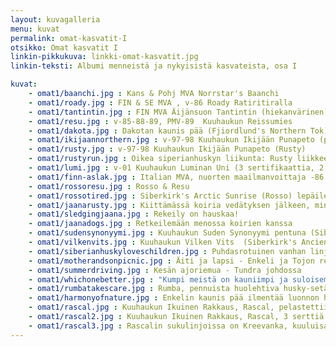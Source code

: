 ```yaml
---
layout: kuvagalleria
menu: kuvat
permalink: omat-kasvatit-I
otsikko: Omat kasvatit I
linkin-pikkukuva: linkki-omat-kasvatit.jpg
linkin-teksti: Albumi menneistä ja nykyisistä kasvateista, osa I

kuvat:
    - omat1/baanchi.jpg : Kans & Pohj MVA Norrstar's Baanchi
    - omat1/roady.jpg : FIN & SE MVA , v-86 Roady Ratiritiralla 
    - omat1/tantintin.jpg : FIN MVA Äijänsuon Tantintin (hiekanvärinen) 
    - omat1/resu.jpg : v-85-88-89, PMV-89  Kuuhaukun Reissumies 
    - omat1/dakota.jpg : Dakotan kaunis pää (Fjiordlund's Northern Tok)
    - omat1/ikijaannorthern.jpg : v-97-98 Kuuhaukun Ikijään Punapeto (puna-valkoinen) (8 sertifikaattia), Fjiordlund's Northern Tok (9 sertifikaattia) (musta-valkoinen)
    - omat1/rusty.jpg : v-97-98 Kuuhaukun Ikijään Punapeto (Rusty)
    - omat1/rustyrun.jpg : Oikea siperianhuskyn liikunta: Rusty liikkeessä
    - omat1/lumi.jpg : v-01 Kuuhaukun Luminan Uni (3 sertifikaattia, 2 CACIB) (v-91 Kuuhaukun Fakiiri x v-97-98 Kuuhaukun Ikijään Punapeto), tässä pystykorvaryhmän 3
    - omat1/finn-aslak.jpg : Italian MVA, nuorten maailmanvoittaja -86 Kuuhaukun Finn-Aslak
    - omat1/rossoresu.jpg : Rosso & Resu
    - omat1/rossotired.jpg : Siberkirk's Arctic Sunrise (Rosso) lepäilemässä rekiretken jälkeen
    - omat1/jaanarusty.jpg : Kiittämässä koiria vedätyksen jälkeen, minä ja Rusty
    - omat1/sledgingjaana.jpg : Rekeily on hauskaa!
    - omat1/jaanadogs.jpg : Retkeilemään menossa koirien kanssa
    - omat1/sudensynonyymi.jpg : Kuuhaukun Suden Synonyymi pentuna (Siberkirk's Ancient Times Hero x Kuuhaukun Ruusunmieli)
    - omat1/vilkenvits.jpg : Kuuhaukun Vilken Vits  (Siberkirk's Ancient Times Hero x Kuuhaukun Texasin Ruusu)
    - omat1/siberianhuskyloveschildren.jpg : Puhdasrotuinen vanhan linjan ("old line") 
    - omat1/motherandsonpicnic.jpg : Äiti ja lapsi - Enkeli ja Tojon retkellä
    - omat1/summerdriving.jpg : Kesän ajoriemua - Tundra johdossa
    - omat1/whichonebetter.jpg : "Kumpi meistä on kauniimpi ja suloisempi?" (Rumba = Kuuhaukun Rakas Riivaaja sekä Ruuti = Kuuhaukun Räppäävä Ruuti)
    - omat1/rumbatakescare.jpg : Rumba, pennuista huolehtiva husky-setä
    - omat1/harmonyofnature.jpg : Enkelin kaunis pää ilmentää luonnon harmoniaa
    - omat1/rascal.jpg : Kuuhaukun Ikuinen Rakkaus, Rascal, pelastettiin 9-vuotiaana safarikennelistä takaisin kotikenneliin © 2004 Carol Dixon, Troika kennelistä
    - omat1/rascal2.jpg : Kuuhaukun Ikuinen Rakkaus, Rascal, 3 serttiä (v-85-88, PMV-89 Kuuhaukun Reissumies x EUJV-91 Kuuhaukun Teksasin Ruusu) © 2004 Carol Dixon, Troika kennelistä
    - omat1/rascal3.jpg : Rascalin sukulinjoissa on Kreevanka, kuuluisa 1930 -luvun Siperian tuonti, vain kymmenen sukupolven päässä © 2004 Carol Dixon, Troika kennelistä
---
```

